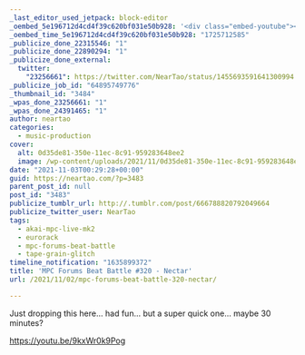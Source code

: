 ```yaml
---
_last_editor_used_jetpack: block-editor
_oembed_5e196712d4cd4f39c620bf031e50b928: '<div class="embed-youtube"><iframe title="MPCBB #320 - Nectar" width="750" height="422" src="https://www.youtube.com/embed/9kxWr0k9Pog?feature=oembed" frameborder="0" allow="accelerometer; autoplay; clipboard-write; encrypted-media; gyroscope; picture-in-picture; web-share" referrerpolicy="strict-origin-when-cross-origin" allowfullscreen></iframe></div>'
_oembed_time_5e196712d4cd4f39c620bf031e50b928: "1725712585"
_publicize_done_22315546: "1"
_publicize_done_22890294: "1"
_publicize_done_external:
  twitter:
    "23256661": https://twitter.com/NearTao/status/1455693591641300994
_publicize_job_id: "64895749776"
_thumbnail_id: "3484"
_wpas_done_23256661: "1"
_wpas_done_24391465: "1"
author: neartao
categories:
  - music-production
cover:
  alt: 0d35de81-350e-11ec-8c91-959283648ee2
  image: /wp-content/uploads/2021/11/0d35de81-350e-11ec-8c91-959283648ee2.png
date: "2021-11-03T00:29:28+00:00"
guid: https://neartao.com/?p=3483
parent_post_id: null
post_id: "3483"
publicize_tumblr_url: http://.tumblr.com/post/666788820792049664
publicize_twitter_user: NearTao
tags:
  - akai-mpc-live-mk2
  - eurorack
  - mpc-forums-beat-battle
  - tape-grain-glitch
timeline_notification: "1635899372"
title: 'MPC Forums Beat Battle #320 - Nectar'
url: /2021/11/02/mpc-forums-beat-battle-320-nectar/

---
```

Just dropping this here... had fun... but a super quick one... maybe 30 minutes?

https://youtu.be/9kxWr0k9Pog
